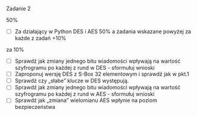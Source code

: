 Zadanie 2

50%

- [ ] Za działający w Python DES i AES 50% a zadania wskazane powyżej za każde z zadań +10%

za 10%

- [ ] Sprawdź jak zmiany jednego bitu wiadomości wpływają na wartość szyfrogramu po każdej z rund w DES -  sformułuj wnioski
- [ ] Zaproponuj wersję DES z S-Box 32 elementowym i sprawdź jak w pkt.1  
- [ ] Sprawdź czy „słabe” klucze w DES występują.  
- [ ] Sprawdź jak zmiany jednego bitu wiadomości wpływają na wartość szyfrogramu po każdej z rund w AES -  sformułuj wnioski
- [ ] Sprawdź jak „zmiana” wielomianu AES wpłynie na poziom bezpieczeństwa
